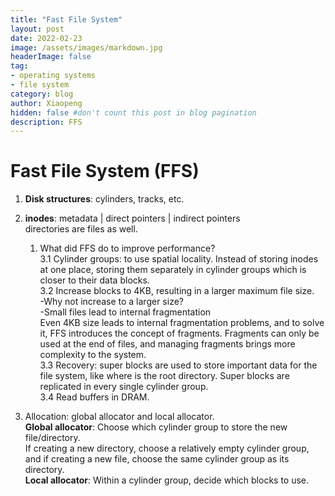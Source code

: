 ```yaml
---
title: "Fast File System"
layout: post
date: 2022-02-23
image: /assets/images/markdown.jpg
headerImage: false
tag:
- operating systems
- file system
category: blog
author: Xiaopeng
hidden: false #don't count this post in blog pagination
description: FFS
---
```


# Fast File System (FFS)

1. **Disk structures**: cylinders, tracks, etc.

2. **inodes**: metadata | direct pointers | indirect pointers  
   directories are files as well.

   1. What did FFS do to improve performance?  
      3.1 Cylinder groups: to use spatial locality. Instead of storing inodes at one place, storing them separately in cylinder groups which is closer to their data blocks.  
      3.2 Increase blocks to 4KB, resulting in a larger maximum file size.  
      -Why not increase to a larger size?  
      -Small files lead to internal fragmentation  
      Even 4KB size leads to internal fragmentation problems, and to solve it, FFS introduces the concept of fragments. Fragments can only be used at the end of files, and managing fragments brings more complexity to the system.  
      3.3 Recovery: super blocks are used to store important data for the file system, like where is the root directory. Super blocks are replicated in every single cylinder group.  
      3.4 Read buffers in DRAM.

3. Allocation: global allocator and local allocator.  
   **Global allocator**: Choose which cylinder group to store the new file/directory.  
   If creating a new directory, choose a relatively empty cylinder group, and if creating a new file, choose the same cylinder group as its directory.  
   **Local allocator**: Within a cylinder group, decide which blocks to use.  
